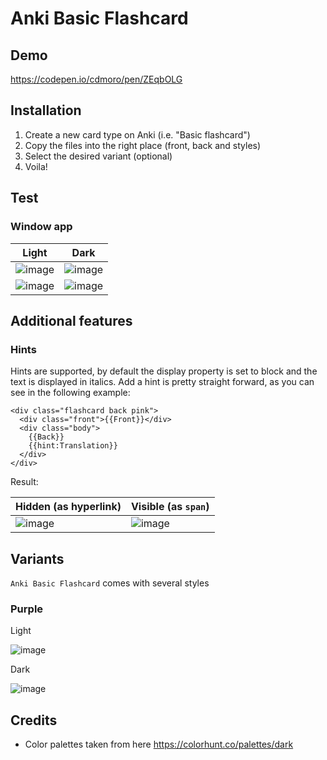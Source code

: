 # Anki Basic Flashcard

## Demo

https://codepen.io/cdmoro/pen/ZEqbOLG

## Installation

1. Create a new card type on Anki (i.e. "Basic flashcard")
2. Copy the files into the right place (front, back and styles)
3. Select the desired variant (optional)
4. Voila!

## Test

### Window app

| Light | Dark |
|-------|------|
| ![image](https://user-images.githubusercontent.com/28156761/231449206-7033a9ac-42fc-437e-b7f5-cd7dbd23877c.png) | ![image](https://user-images.githubusercontent.com/28156761/231449051-20a70036-b354-4b43-bf71-9ae02b2ce488.png) |
| ![image](https://user-images.githubusercontent.com/28156761/231449277-118899c6-30f1-4bac-a0e2-4de5f3b6190b.png) | ![image](https://user-images.githubusercontent.com/28156761/231449098-0f853bd3-1c92-4649-a1bf-4d4664e53a99.png) |

## Additional features

### Hints

Hints are supported, by default the display property is set to block and the text is displayed in italics. Add a hint is pretty straight forward, as you can see in the following example:

``` html{5}
<div class="flashcard back pink">
  <div class="front">{{Front}}</div>
  <div class="body">
    {{Back}}
    {{hint:Translation}}
  </div>
</div>
```

Result:

| Hidden (as hyperlink)  | Visible (as `span`) |
|---|---|
|![image](https://user-images.githubusercontent.com/28156761/231465574-2184ba37-eedb-4d49-a107-ec5b708e3a3e.png)| ![image](https://user-images.githubusercontent.com/28156761/231466551-fd5e2570-c6df-4fff-8a10-659f689df273.png) |


## Variants

`Anki Basic Flashcard` comes with several styles

### Purple

Light

![image](https://user-images.githubusercontent.com/28156761/231300730-789006cb-6ba9-4f04-8b20-3b69f137d85d.png)

Dark

![image](https://user-images.githubusercontent.com/28156761/231300686-e0aec108-da6c-45b3-8d57-9833448a1bce.png)

## Credits

- Color palettes taken from here https://colorhunt.co/palettes/dark
